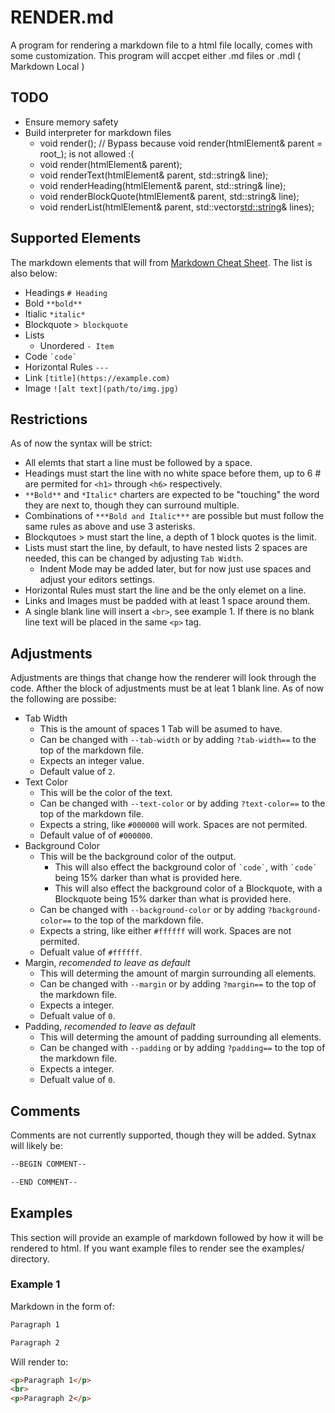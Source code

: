 # RENDER.md

A program for rendering a markdown file to a html file locally, comes with some customization. This program will accpet either .md files or .mdl ( Markdown Local )

## TODO

- Ensure memory safety
- Build interpreter for markdown files
  - void render(); // Bypass because void render(htmlElement& parent = root_); is not allowed :(
  - void render(htmlElement& parent);
  - void renderText(htmlElement& parent, std::string& line);
  - void renderHeading(htmlElement& parent, std::string& line);
  - void renderBlockQuote(htmlElement& parent, std::string& line);
  - void renderList(htmlElement& parent, std::vector<std::string>& lines);

## Supported Elements

The markdown elements that will from [Markdown Cheat Sheet](www.markdownguide.org/cheat-sheet/). The list is also below:
- Headings `# Heading`
- Bold `**bold**`
- Itialic `*italic*`
- Blockquote `> blockquote`
- Lists
  - Unordered `- Item`
- Code `` `code` ``
- Horizontal Rules `---`
- Link `[title](https://example.com)`
- Image `![alt text](path/to/img.jpg)`

## Restrictions

As of now the syntax will be strict:
- All elemts that start a line must be followed by a space.
- Headings must start the line with no white space before them, up to 6 \# are permited for `<h1>` through `<h6>` respectively.
- `**Bold**` and `*Italic*` charters are expected to be "touching" the word they are next to, though they can surround multiple.
- Combinations of `***Bold and Italic***` are possible but must follow the same rules as above and use 3 asterisks.
- Blockqutoes \> must start the line, a depth of 1 block quotes is the limit.
- Lists must start the line, by default, to have nested lists 2 spaces are needed, this can be changed by adjusting `Tab Width`.
  - Indent Mode may be added later, but for now just use spaces and adjust your editors settings.
- Horizontal Rules must start the line and be the only elemet on a line.
- Links and Images must be padded with at least 1 space around them.
- A single blank line will insert a `<br>`, see example 1. If there is no blank line text will be placed in the same `<p>` tag.

## Adjustments

Adjustments are things that change how the renderer will look through the code. Afther the block of adjustments must be at leat 1 blank line. As of now the following are possibe:
- Tab Width
  - This is the amount of spaces 1 Tab will be asumed to have.
  - Can be changed with `--tab-width` or by adding `?tab-width==` to the top of the markdown file.
  - Expects an integer value.
  - Default value of `2`.
- Text Color
  - This will be the color of the text.
  - Can be changed with `--text-color` or by adding `?text-color==` to the top of the markdown file.
  - Expects a string, like `#000000` will work. Spaces are not permited.
  - Default value of of `#000000`.
- Background Color
  - This will be the background color of the output.
    - This will also effect the background color of `` `code` ``, with `` `code` `` being 15% darker than what is provided here.
    - This will also effect the background color of a Blockquote, with a Blockquote being 15% darker than what is provided here.
  - Can be changed with `--background-color` or by adding `?background-color==` to the top of the markdown file.
  - Expects a string, like either `#ffffff` will work. Spaces are not permited.
  - Defualt value of `#ffffff`.
- Margin, *recomended to leave as default*
  - This will determing the amount of margin surrounding all elements.
  - Can be changed with `--margin` or by adding `?margin==` to the top of the markdown file.
  - Expects a integer.
  - Defualt value of `0`.
- Padding, *recomended to leave as default*
  - This will determing the amount of padding surrounding all elements.
  - Can be changed with `--padding` or by adding `?padding==` to the top of the markdown file.
  - Expects a integer.
  - Defualt value of `0`.

## Comments

Comments are not currently supported, though they will be added. Sytnax will likely be:

```markdown
--BEGIN COMMENT--

--END COMMENT--
```

## Examples

This section will provide an example of markdown followed by how it will be rendered to html. If you want example files to render see the examples/ directory.

### Example 1

Markdown in the form of:

```markdown
Paragraph 1

Paragraph 2
```

Will render to:

```html
<p>Paragraph 1</p>
<br>
<p>Paragraph 2</p>
```
